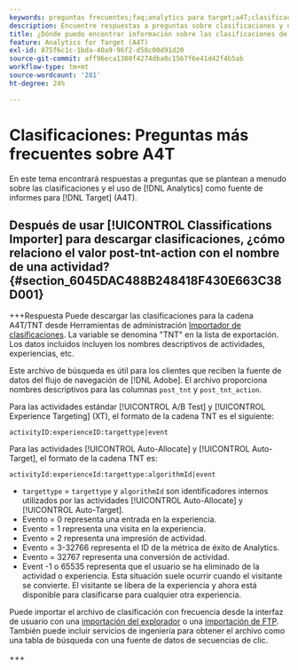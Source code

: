 ```yaml
---
keywords: preguntas frecuentes;faq;analytics para target;a4T;clasificaciones;clasificación;importador de clasificaciones;post-tnt-action;códigos de evento
description: Encuentre respuestas a preguntas sobre clasificaciones y uso de [!UICONTROL Analytics for Target] (A4T).
title: ¿Dónde puedo encontrar información sobre las clasificaciones de con A4T?
feature: Analytics for Target (A4T)
exl-id: 875f6c1c-1bda-40a9-96f2-d58c00d91d20
source-git-commit: aff96eca1380f4274dba0c1567f6e41d42f4b5ab
workflow-type: tm+mt
source-wordcount: '281'
ht-degree: 24%

---
```


# Clasificaciones: Preguntas más frecuentes sobre A4T

En este tema encontrará respuestas a preguntas que se plantean a menudo sobre las clasificaciones y el uso de [!DNL Analytics] como fuente de informes para [!DNL Target] (A4T).

## Después de usar [!UICONTROL Classifications Importer] para descargar clasificaciones, ¿cómo relaciono el valor post-tnt-action con el nombre de una actividad? {#section_6045DAC488B248418F430E663C38D001}

+++Respuesta
Puede descargar las clasificaciones para la cadena A4T/TNT desde Herramientas de administración [Importador de clasificaciones](https://experienceleague.adobe.com/docs/analytics/components/classifications/classifications-importer/c-working-with-saint.html). La variable se denomina &quot;TNT&quot; en la lista de exportación. Los datos incluidos incluyen los nombres descriptivos de actividades, experiencias, etc.

Este archivo de búsqueda es útil para los clientes que reciben la fuente de datos del flujo de navegación de [!DNL Adobe]. El archivo proporciona nombres descriptivos para las columnas `post_tnt` y `post_tnt_action`.

Para las actividades estándar [!UICONTROL A/B Test] y [!UICONTROL Experience Targeting] (XT), el formato de la cadena TNT es el siguiente:

```
activityID:experienceID:targettype|event
```

Para las actividades [!UICONTROL Auto-Allocate] y [!UICONTROL Auto-Target], el formato de la cadena TNT es:

```
activityId:experienceId:targettype:algorithmId|event
```

* `targettype` = `targettype` y `algorithmId` son identificadores internos utilizados por las actividades [!UICONTROL Auto-Allocate] y [!UICONTROL Auto-Target].
* Evento = 0 representa una entrada en la experiencia.
* Evento = 1 representa una visita en la experiencia.
* Evento = 2 representa una impresión de actividad.
* Evento = 3-32766 representa el ID de la métrica de éxito de Analytics.
* Evento = 32767 representa una conversión de actividad.
* Event -1 o 65535 representa que el usuario se ha eliminado de la actividad o experiencia. Esta situación suele ocurrir cuando el visitante se convierte. El visitante se libera de la experiencia y ahora está disponible para clasificarse para cualquier otra experiencia.

Puede importar el archivo de clasificación con frecuencia desde la interfaz de usuario con una [importación del explorador](https://experienceleague.adobe.com/docs/analytics/components/classifications/classifications-importer/browser-import.html?lang=en) o una [importación de FTP](https://experienceleague.adobe.com/docs/analytics/components/classifications/classifications-importer/import-file.html?lang=en). También puede incluir servicios de ingeniería para obtener el archivo como una tabla de búsqueda con una fuente de datos de secuencias de clic.

+++
